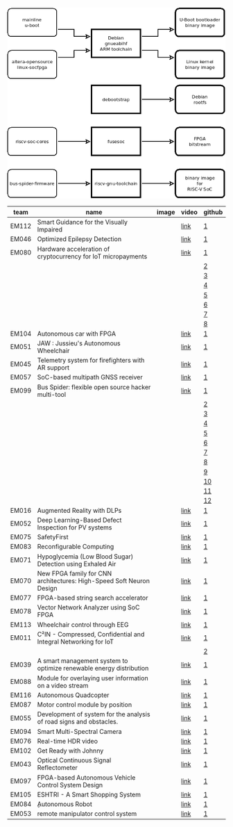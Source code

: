 ![Alt text](de10-nano-bus-spider-dev-flow.png?raw=true "Title")

| team | name | image | video | github |
| --- | --- | --- | --- | --- |
| EM112 | Smart Guidance for the Visually Impaired |  | [link](https://youtu.be/xzjE42pkOlg) | [1]() |
| EM046 | Optimized Epilepsy Detection |  | [link](https://youtu.be/hKjjswbzkeg) | [1]() |
| EM080 | Hardware acceleration of cryptocurrency for IoT micropayments |  | [link](https://youtu.be/JJRlwTJHBCg) | [1](https://github.com/iotaledger) |
|  |  |  | | [2](https://github.com/habpygo/mam.client.go) |
|  |  |  | | [3](https://github.com/LampaLab/iota_fpga) |
|  |  |  | | [4](https://github.com/iotaledger/ccurl) |
|  |  |  | | [5](https://github.com/iotaledger/giota) |
|  |  |  | | [6](https://github.com/LampaLab/iota_fpga/releases/tag/v0.2) |
|  |  |  | | [7](https://github.com/LampaLab/iota_fpga/releases/tag/v0.1) |
|  |  |  | | [8](https://github.com/mit-dci/tangled-curl/blob/master/vuln-iota.md) |
| EM104 | Autonomous car with FPGA |  | [link](https://youtu.be/WYyDdFlxsEc) | [1]() |
| EM051 | JAW : Jussieu's Autonomous Wheelchair |  | [link](None) | [1]() |
| EM045 | Telemetry system for firefighters with AR support |  | [link](https://youtu.be/sDeycnJib30) | [1](https://github.com/sparkfun/SparkFun_MAX3010x_Sensor_Library) |
| EM057 | SoC-based multipath GNSS receiver |  | [link](https://youtu.be/0l_kAB0exQ8) | [1]() |
| EM099 | Bus Spider: flexible open source hacker multi-tool |  | [link](https://youtu.be/xk4pjrGDSXQ) | [1](https://github.com/miet-riscv-workgroup/de10-nano-bus-spider-bld-quartus) |
|  |  |  | | [2](https://github.com/open-design/riscv-soc-cores/tree/master/cores/gpio) |
|  |  |  | | [3](https://github.com/frantony/bus-spider-firmware) |
|  |  |  | | [4](https://github.com/cliffordwolf/picorv32) |
|  |  |  | | [5](https://github.com/open-design/riscv-soc-cores/tree/master/cores/wb_ram) |
|  |  |  | | [6](https://github.com/miet-riscv-workgroup/de10-nano-bus-spider) |
|  |  |  | | [7](https://github.com/open-design/riscv-soc-cores) |
|  |  |  | | [8](https://github.com/miet-riscv-workgroup/rv32-simple-soc) |
|  |  |  | | [9](https://github.com/miet-riscv-workgroup/de10-nano-bus-spider/blob/master/doc/de10-nano-bus-spider-dev-flow.md) |
|  |  |  | | [10](https://github.com/olofk/uart16550) |
|  |  |  | | [11](https://github.com/olofk/fusesoc) |
|  |  |  | | [12](https://github.com/olofk/or1k_bootloaders) |
| EM016 | Augmented Reality with DLPs |  | [link](https://youtu.be/4d6LFX8uEeM) | [1](https://github.com/bqUAB/em016) |
| EM052 | Deep Learning-Based Defect Inspection for PV systems |  | [link](None) | [1]() |
| EM075 | SafetyFirst |  | [link](None) | [1]() |
| EM083 | Reconfigurable Computing |  | [link](https://youtu.be/Xx68ZzuEs3U) | [1]() |
| EM071 | Hypoglycemia (Low Blood Sugar) Detection using Exhaled Air |  | [link](None) | [1]() |
| EM070 | New FPGA family for CNN architectures: High-Speed Soft Neuron Design |  | [link](https://youtu.be/HXHPNGpTcjc) | [1]() |
| EM077 | FPGA-based string search accelerator |  | [link](https://youtu.be/whjF8LiX4ns) | [1]() |
| EM078 | Vector Network Analyzer using SoC FPGA |  | [link](https://www.youtube.com/watch?v=BvW69keXv7Y) | [1](https://github.com/tvShushtov/em078_vector_analyzer) |
| EM113 | Wheelchair control through EEG |  | [link](None) | [1]() |
| EM011 | C²IN - Compressed, Confidential and Integral Networking for IoT |  | [link](None) | [1](https://github.com/tymonx/logic) |
|  |  |  | | [2](https://github.com/tymonx/virtio) |
| EM039 | A smart management system to optimize renewable energy distribution |  | [link](https://youtu.be/QJS5YOm-H7o) | [1]() |
| EM088 | Module for overlaying user information on a video stream |  | [link](None) | [1]() |
| EM116 | Autonomous Quadcopter |  | [link](None) | [1]() |
| EM087 | Motor control module by position |  | [link](None) | [1]() |
| EM055 | Development of system for the analysis of road signs and obstacles. |  | [link](https://youtu.be/mbIrRnck-Jo) | [1]() |
| EM094 | Smart Multi-Spectral Camera |  | [link](https://www.youtube.com/channel/UCtlbKaSXPp1f1BJONbDOZVw?view_as=subscriber) | [1]() |
| EM076 | Real-time HDR video |  | [link](https://youtu.be/eDJqN0iBZNc) | [1](https://github.com/sh-vlad/FPGA_rtime_HDR_video) |
| EM102 | Get Ready with Johnny |  | [link](https://youtu.be/KNkspKmuXjQ) | [1]() |
| EM043 | Optical Continuous Signal Reflectometer |  | [link](https://youtu.be/AW0CwieZ1Y4) | [1]() |
| EM097 | FPGA-based Autonomous Vehicle Control System Design |  | [link](https://youtu.be/X7ZbEZY9Vog) | [1]() |
| EM105 | ESHTRI - A Smart Shopping System |  | [link](https://youtu.be/Vf-giC6XfBk) | [1]() |
| EM084 | ِِAutonomous  Robot |  | [link](https://youtu.be/a_ve2Q63vjI) | [1]() |
| EM053 | remote manipulator control system |  | [link](https://youtu.be/5bSbPyHdiVg) | [1]() |
